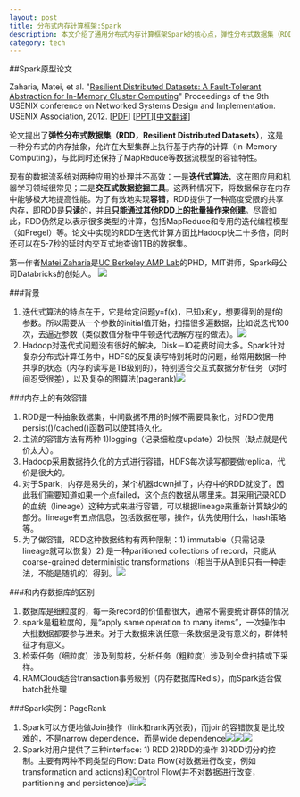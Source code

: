 ```yaml
---
layout: post
title: 分布式内存计算框架:Spark
description: 本文介绍了通用分布式内存计算框架Spark的核心点，弹性分布式数据集（RDD，Resilient Distributed Datasets），这是一种分布式的内存抽象，允许在大型集群上执行基于内存的计算（In-Memory Computing），与此同时还保持了MapReduce等数据流模型的容错特性。
category: tech
---
```

##Spark原型论文

Zaharia, Matei, et al. "[Resilient Distributed Datasets: A Fault-Tolerant Abstraction for In-Memory Cluster Computing](https://www.usenix.org/conference/nsdi12/technical-sessions/presentation/zaharia)" Proceedings of the 9th USENIX conference on Networked Systems Design and Implementation. USENIX Association, 2012.
[[PDF](https://www.usenix.org/system/files/conference/nsdi12/nsdi12-final138.pdf)] [[PPT](https://www.usenix.org/sites/default/files/conference/protected-files/nsdi_zaharia.pdf)][[中文翻译](http://blog.sciencenet.cn/home.php?mod=space&uid=425672&do=blog&id=520947)]

论文提出了**弹性分布式数据集（RDD，Resilient Distributed Datasets）**，这是一种分布式的内存抽象，允许在大型集群上执行基于内存的计算（In-Memory Computing），与此同时还保持了MapReduce等数据流模型的容错特性。

现有的数据流系统对两种应用的处理并不高效：一是**迭代式算法**，这在图应用和机器学习领域很常见；二是**交互式数据挖掘工具**。这两种情况下，将数据保存在内存中能够极大地提高性能。为了有效地实现**容错**，RDD提供了一种高度受限的共享内存，即RDD是**只读**的，并且**只能通过其他RDD上的批量操作来创建**。尽管如此，RDD仍然足以表示很多类型的计算，包括MapReduce和专用的迭代编程模型（如Pregel）等。论文中实现的RDD在迭代计算方面比Hadoop快二十多倍，同时还可以在5-7秒的延时内交互式地查询1TB的数据集。


第一作者[Matei Zaharia](http://people.csail.mit.edu/matei/)是[UC Berkeley AMP Lab](http://amplab.cs.berkeley.edu/)的PHD，MIT讲师，Spark母公司Databricks的创始人。
![](http://images.cnitblog.com/blog/331825/201406/131913142027574.jpg)

###背景

1. 迭代式算法的特点在于，它是给定问题y=f(x)，已知x和y，想要得到的是f的参数。所以需要从一个参数的initial值开始，扫描很多遍数据，比如说迭代100次，去逼近参数（类似数值分析中牛顿迭代法解方程的做法）。![](http://images.cnitblog.com/blog/331825/201406/131913410923427.jpg)
2. Hadoop对迭代式问题没有很好的解决，Disk－IO花费时间太多。Spark针对复杂分布式计算任务中，HDFS的反复读写特别耗时的问题，给常用数据一种共享的状态（内存的读写是TB级别的），特别适合交互式数据分析任务（对时间忍受很差），以及复杂的图算法(pagerank)![](http://images.cnitblog.com/blog/331825/201406/131914056551722.jpg)

###内存上的有效容错
1. RDD是一种抽象数据集，中间数据不用的时候不需要具象化，对RDD使用persist()/cached()函数可以使其持久化。
1. 主流的容错方法有两种 1)logging（记录细粒度update）2)快照（缺点就是代价太大）。
2. Hadoop采用数据持久化的方式进行容错，HDFS每次读写都要做replica，代价是很大的。
3. 对于Spark，内存是易失的，某个机器down掉了，内存中的RDD就没了。因此我们需要知道如果一个点failed，这个点的数据从哪里来。其采用记录RDD的血统（lineage）这种方式来进行容错，可以根据lineage来重新计算缺少的部分。lineage有五点信息，包括数据在哪，操作，优先使用什么，hash策略等。
5. 为了做容错，RDD这种数据结构有两种限制：1) immutable（只需记录lineage就可以恢复）2) 是一种paritioned collections of record，只能从coarse-grained deterministic transformations（相当于从A到B只有一种走法，不能是随机的）得到。![](http://images.cnitblog.com/blog/331825/201406/131915180772497.jpg)

###和内存数据库的区别
1. 数据库是细粒度的，每一条record的价值都很大，通常不需要统计群体的情况
2. spark是粗粒度的，是“apply same operation to many items”，一次操作中大批数据都要参与进来。对于大数据来说任意一条数据是没有意义的，群体特征才有意义。
4. 检索任务（细粒度）涉及到剪枝，分析任务（粗粒度）涉及到全盘扫描或下采样。
5. RAMCloud适合transaction事务级别（内存数据库Redis），而Spark适合做batch批处理

###Spark实例：PageRank
1. Spark可以方便地做Join操作（link和rank两张表)，而join的容错恢复是比较难的，不是narrow dependence，而是wide dependence![](http://images.cnitblog.com/blog/331825/201406/131917011557505.jpg)![](http://images.cnitblog.com/blog/331825/201406/131918217491618.jpg)![](http://images.cnitblog.com/blog/331825/201406/131918336248822.jpg)
2. Spark对用户提供了三种interface: 1) RDD 2)RDD的操作 3)RDD切分的控制。主要有两种不同类型的Flow: Data Flow(对数据进行改变，例如transformation and actions)和Control Flow(并不对数据进行改变，partitioning and persistence)![](http://images.cnitblog.com/blog/331825/201406/131916241084890.jpg)![](http://images.cnitblog.com/blog/331825/201406/131919467804739.jpg)